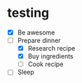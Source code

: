 # testing



- [x] Be awesome
- [ ] Prepare dinner
  - [x] Research recipe
  - [x] Buy ingredients
  - [ ] Cook recipe
- [ ] Sleep
